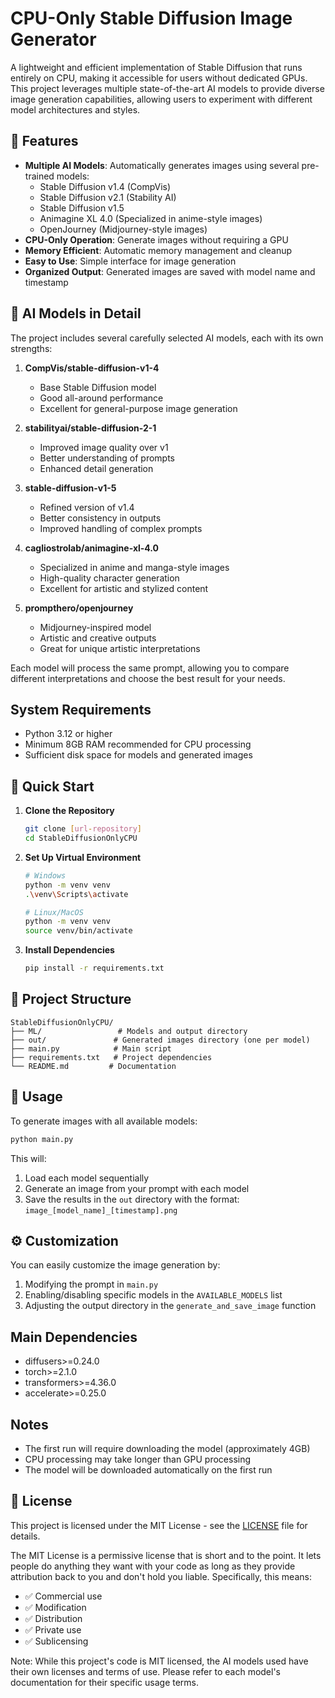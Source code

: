 # CPU-Only Stable Diffusion Image Generator

A lightweight and efficient implementation of Stable Diffusion that runs entirely on CPU, making it accessible for users without dedicated GPUs. This project leverages multiple state-of-the-art AI models to provide diverse image generation capabilities, allowing users to experiment with different model architectures and styles.

## 🌟 Features

- **Multiple AI Models**: Automatically generates images using several pre-trained models:
  - Stable Diffusion v1.4 (CompVis)
  - Stable Diffusion v2.1 (Stability AI)
  - Stable Diffusion v1.5
  - Animagine XL 4.0 (Specialized in anime-style images)
  - OpenJourney (Midjourney-style images)
- **CPU-Only Operation**: Generate images without requiring a GPU
- **Memory Efficient**: Automatic memory management and cleanup
- **Easy to Use**: Simple interface for image generation
- **Organized Output**: Generated images are saved with model name and timestamp

## 🤖 AI Models in Detail

The project includes several carefully selected AI models, each with its own strengths:

1. **CompVis/stable-diffusion-v1-4**
   - Base Stable Diffusion model
   - Good all-around performance
   - Excellent for general-purpose image generation

2. **stabilityai/stable-diffusion-2-1**
   - Improved image quality over v1
   - Better understanding of prompts
   - Enhanced detail generation

3. **stable-diffusion-v1-5**
   - Refined version of v1.4
   - Better consistency in outputs
   - Improved handling of complex prompts

4. **cagliostrolab/animagine-xl-4.0**
   - Specialized in anime and manga-style images
   - High-quality character generation
   - Excellent for artistic and stylized content

5. **prompthero/openjourney**
   - Midjourney-inspired model
   - Artistic and creative outputs
   - Great for unique artistic interpretations

Each model will process the same prompt, allowing you to compare different interpretations and choose the best result for your needs.

## System Requirements

- Python 3.12 or higher
- Minimum 8GB RAM recommended for CPU processing
- Sufficient disk space for models and generated images

## 🚀 Quick Start

1. **Clone the Repository**
   ```bash
   git clone [url-repository]
   cd StableDiffusionOnlyCPU
   ```

2. **Set Up Virtual Environment**
   ```bash
   # Windows
   python -m venv venv
   .\venv\Scripts\activate

   # Linux/MacOS
   python -m venv venv
   source venv/bin/activate
   ```

3. **Install Dependencies**
   ```bash
   pip install -r requirements.txt
   ```

## 📁 Project Structure

```
StableDiffusionOnlyCPU/
├── ML/                 # Models and output directory
├── out/               # Generated images directory (one per model)
├── main.py            # Main script
├── requirements.txt   # Project dependencies
└── README.md         # Documentation
```

## 🎨 Usage

To generate images with all available models:

```bash
python main.py
```

This will:
1. Load each model sequentially
2. Generate an image from your prompt with each model
3. Save the results in the `out` directory with the format: `image_[model_name]_[timestamp].png`

## ⚙️ Customization

You can easily customize the image generation by:
1. Modifying the prompt in `main.py`
2. Enabling/disabling specific models in the `AVAILABLE_MODELS` list
3. Adjusting the output directory in the `generate_and_save_image` function

## Main Dependencies

- diffusers>=0.24.0
- torch>=2.1.0
- transformers>=4.36.0
- accelerate>=0.25.0

## Notes

- The first run will require downloading the model (approximately 4GB)
- CPU processing may take longer than GPU processing
- The model will be downloaded automatically on the first run

## 📝 License

This project is licensed under the MIT License - see the [LICENSE](LICENSE) file for details.

The MIT License is a permissive license that is short and to the point. It lets people do anything they want with your code as long as they provide attribution back to you and don't hold you liable. Specifically, this means:

- ✅ Commercial use
- ✅ Modification
- ✅ Distribution
- ✅ Private use
- ✅ Sublicensing

Note: While this project's code is MIT licensed, the AI models used have their own licenses and terms of use. Please refer to each model's documentation for their specific usage terms.
